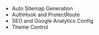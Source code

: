 - Auto Sitemap Generation
- AuthHook and ProtectRoute
- SEO and Google Analytics Config
- Theme Control